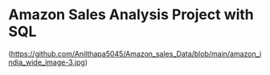 # Amazon Sales Analysis Project with SQL
(https://github.com/Anilthapa5045/Amazon_sales_Data/blob/main/amazon_india_wide_image-3.jpg)
